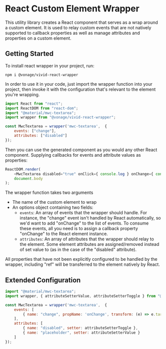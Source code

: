 # React Custom Element Wrapper

This utility library creates a React component that serves as a wrap around a custom element.
 It is used to relay custom events that are not natively supported to callback properties as well as manage attributes and properties on a custom element.

## **Getting Started**

To install react wrapper in your project, run:

```npm i @vonage/vivid-react-wrapper```

In order to use it in your code, just import the wrapper function into your project, then invoke it with the configuration that's relevant to the element you're wrapping.

```javascript
import React from "react";
import ReactDOM from "react-dom";
import "@material/mwc-textarea";
import wrapper from "@vonage/vivid-react-wrapper";

const MwcTextarea = wrapper('mwc-textarea',  {
    events: ["change"],
    attributes: ["disabled"]
});
```

Then you can use the generated component as you would any other React component. Supplying callbacks for events and attribute values as properties:

```javascript
ReactDOM.render(
    <MwcTextarea disabled="true" onClick={ console.log } onChange={ console.log } ref={ console.log } value="hello"></MwcTextarea>,
    document.body
);
```

The wrapper function takes two arguments
* The name of the custom element to wrap
* An options object containing two fields:
  * `events`: An array of events that the wrapper should handle. For instance, the "change" event isn't handled by React automatically, so we'd want to add "onChange" to the list of events. To consume these events, all you need is to assign a callback property "onChange" to the React element instance.
  * `attributes`: An array of attributes that the wrapper should relay to the element. Some element attributes are assigned/removed instead of set value to (as in the case of the "disabled" attribute).

All properties that have not been explicitly configured to be handled by the wrapper, including "ref" will be transferred to the element natively by React.

## Extended Configuration

```javascript
import "@material/mwc-textarea";
import wrapper, { attributeSetterValue, attributeSetterToggle } from "@vonage/vivid-react-wrapper";

const MwcTextarea = wrapper('mwc-textarea',  {
    events: [
        { name: "change", propName: 'onChange', transform: (e) => e.target.value }
    ],
    attributes: [
        { name: "disabled", setter: attributeSetterToggle },
        { name: "placeholder", setter: attributeSetterValue }
    ]
});
```
